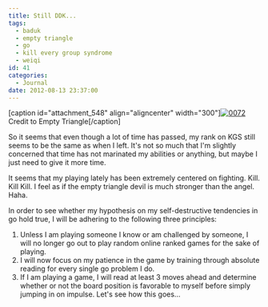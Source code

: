 ```yaml
---
title: Still DDK...
tags:
  - baduk
  - empty triangle
  - go
  - kill every group syndrome
  - weiqi
id: 41
categories:
  - Journal
date: 2012-08-13 23:37:00
---
```


[caption id="attachment_548" align="aligncenter" width="300"][![](http://www.bengozen.com/wp-content/uploads/2012/08/0072-300x260.png "0072")](http://www.bengozen.com/wp-content/uploads/2012/08/0072.png) Credit to Empty Triangle[/caption]

So it seems that even though a lot of time has passed, my rank on KGS still seems to be the same as when I left. It's not so much that I'm slightly concerned that time has not marinated my abilities or anything, but maybe I just need to give it more time.

It seems that my playing lately has been extremely centered on fighting. Kill. Kill Kill. I feel as if the empty triangle devil is much stronger than the angel. Haha.

In order to see whether my hypothesis on my self-destructive tendencies in go hold true, I will be adhering to the following three principles:

1.  Unless I am playing someone I know or am challenged by someone, I will no longer go out to play random online ranked games for the sake of playing.
2.  I will now focus on my patience in the game by training through absolute reading for every single go problem I do.
3.  If I am playing a game, I will read at least 3 moves ahead and determine whether or not the board position is favorable to myself before simply jumping in on impulse.
Let's see how this goes...